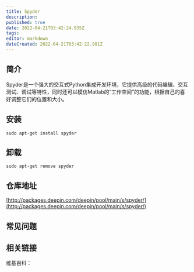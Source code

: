 ```yaml
---
title: Spyder
description: 
published: true
date: 2022-04-21T03:42:24.935Z
tags: 
editor: markdown
dateCreated: 2022-04-21T03:42:22.981Z
---
```


## 简介

Spyder是一个强大的交互式Python集成开发环境，它提供高级的代码编辑、交互测试、调试等特性，同时还可以模仿Matlab的“工作空间”的功能，根据自己的喜好调整它们的位置和大小。

## 安装

`sudo apt-get install spyder`

## 卸载

`sudo apt-get remove spyder`

## 仓库地址

[http://packages.deepin.com/deepin/pool/main/s/spyder/](http://packages.deepin.com/deepin/pool/main/s/spyder/)


## 常见问题


## 相关链接

维基百科：